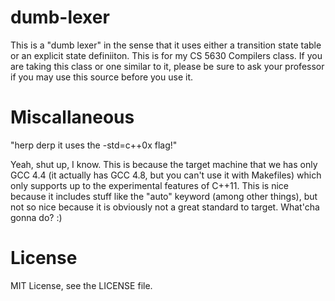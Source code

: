 dumb-lexer
=
This is a "dumb lexer" in the sense that it uses either a transition state table or an explicit state definiiton. This is for my CS 5630 Compilers class. If you are taking this class or one similar to it, please be sure to ask your professor if you may use this source before you use it.

Miscallaneous
=
"herp derp it uses the -std=c++0x flag!"

Yeah, shut up, I know. This is because the target machine that we has only GCC 4.4 (it actually has GCC 4.8, but you can't use it with Makefiles) which only supports up to the experimental features of C++11. This is nice because it includes stuff like the "auto" keyword (among other things), but not so nice because it is obviously not a great standard to target. What'cha gonna do? :)

License
=
MIT License, see the LICENSE file.